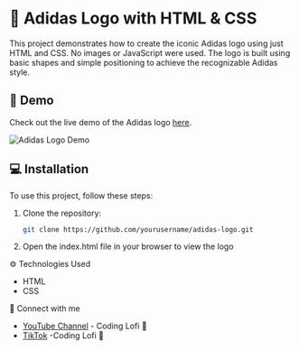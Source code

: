 # :running_shirt_with_sash: Adidas Logo with HTML & CSS

This project demonstrates how to create the iconic Adidas logo using just HTML and CSS. No images or JavaScript were used. The logo is built using basic shapes and simple positioning to achieve the recognizable Adidas style.

## :rocket: Demo

Check out the live demo of the Adidas logo [here](https://drive.google.com/file/d/1MfnoFsbGdv7AoPyJYdF878FbYbDb_yJG/view?usp=sharing).

![Adidas Logo Demo](https://drive.google.com/uc?export=view&id=1MfnoFsbGdv7AoPyJYdF878FbYbDb_yJG)


## :computer: Installation

To use this project, follow these steps:

1. Clone the repository:
   ```bash
   git clone https://github.com/yourusername/adidas-logo.git
   ```
2. Open the index.html file in your browser to view the logo

:gear: Technologies Used

- HTML
- CSS

:link: Connect with me

- [YouTube Channel](https://www.youtube.com/@CodingLofi-H?sub_confirmation=1) - Coding Lofi :musical_note:
- [TikTok](https://www.tiktok.com/@codinglofi_h) -Coding Lofi :musical_note:
